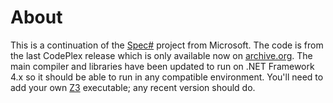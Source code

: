 # About
This is a continuation of the [Spec#](https://www.microsoft.com/en-us/research/project/spec/https://www.microsoft.com/en-us/research/project/spec/) project from Microsoft. The code is from
the last CodePlex release which is only available now on [archive.org](https://archive.org/download/sylirana_ms_codeplex_zips). The main compiler and libraries have been updated to run on .NET Framework 4.x
so it should be able to run in any compatible environment. You'll need to add your own [Z3](https://github.com/Z3Prover/z3) executable; any recent version should do.
